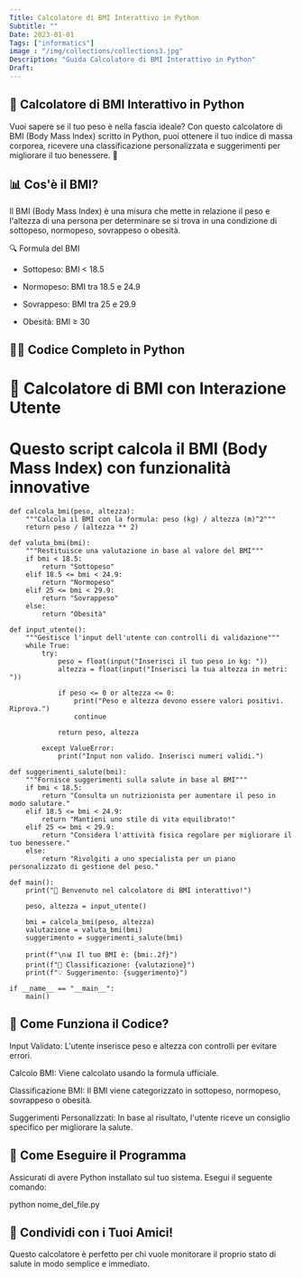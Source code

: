 ```yaml
---
Title: Calcolatore di BMI Interattivo in Python
Subtitle: ""
Date: 2023-01-01
Tags: ["informatics"]
image : "/img/collections/collections3.jpg"
Description: "Guida Calcolatore di BMI Interattivo in Python"
Draft: 
---
```


## 🧮 Calcolatore di BMI Interattivo in Python

Vuoi sapere se il tuo peso è nella fascia ideale? Con questo calcolatore di BMI (Body Mass Index) scritto in Python, puoi ottenere il tuo indice di massa corporea, ricevere una classificazione personalizzata e suggerimenti per migliorare il tuo benessere. 💪

## 📊 Cos'è il BMI?

Il BMI (Body Mass Index) è una misura che mette in relazione il peso e l'altezza di una persona per determinare se si trova in una condizione di sottopeso, normopeso, sovrappeso o obesità.

🔍 Formula del BMI


- Sottopeso: BMI < 18.5

- Normopeso: BMI tra 18.5 e 24.9

- Sovrappeso: BMI tra 25 e 29.9

- Obesità: BMI ≥ 30


## 🧑‍💻 Codice Completo in Python

# 🧮 Calcolatore di BMI con Interazione Utente

# Questo script calcola il BMI (Body Mass Index) con funzionalità innovative

```
def calcola_bmi(peso, altezza):
    """Calcola il BMI con la formula: peso (kg) / altezza (m)^2"""
    return peso / (altezza ** 2)

def valuta_bmi(bmi):
    """Restituisce una valutazione in base al valore del BMI"""
    if bmi < 18.5:
        return "Sottopeso"
    elif 18.5 <= bmi < 24.9:
        return "Normopeso"
    elif 25 <= bmi < 29.9:
        return "Sovrappeso"
    else:
        return "Obesità"

def input_utente():
    """Gestisce l'input dell'utente con controlli di validazione"""
    while True:
        try:
            peso = float(input("Inserisci il tuo peso in kg: "))
            altezza = float(input("Inserisci la tua altezza in metri: "))

            if peso <= 0 or altezza <= 0:
                print("Peso e altezza devono essere valori positivi. Riprova.")
                continue

            return peso, altezza

        except ValueError:
            print("Input non valido. Inserisci numeri validi.")

def suggerimenti_salute(bmi):
    """Fornisce suggerimenti sulla salute in base al BMI"""
    if bmi < 18.5:
        return "Consulta un nutrizionista per aumentare il peso in modo salutare."
    elif 18.5 <= bmi < 24.9:
        return "Mantieni uno stile di vita equilibrato!"
    elif 25 <= bmi < 29.9:
        return "Considera l'attività fisica regolare per migliorare il tuo benessere."
    else:
        return "Rivolgiti a uno specialista per un piano personalizzato di gestione del peso."

def main():
    print("🔢 Benvenuto nel calcolatore di BMI interattivo!")

    peso, altezza = input_utente()

    bmi = calcola_bmi(peso, altezza)
    valutazione = valuta_bmi(bmi)
    suggerimento = suggerimenti_salute(bmi)

    print(f"\n📊 Il tuo BMI è: {bmi:.2f}")
    print(f"📌 Classificazione: {valutazione}")
    print(f"💡 Suggerimento: {suggerimento}")

if __name__ == "__main__":
    main()

```

## 🧰 Come Funziona il Codice?

Input Validato: L'utente inserisce peso e altezza con controlli per evitare errori.

Calcolo BMI: Viene calcolato usando la formula ufficiale.

Classificazione BMI: Il BMI viene categorizzato in sottopeso, normopeso, sovrappeso o obesità.

Suggerimenti Personalizzati: In base al risultato, l'utente riceve un consiglio specifico per migliorare la salute.

##  🚀 Come Eseguire il Programma

Assicurati di avere Python installato sul tuo sistema. Esegui il seguente comando:

python nome_del_file.py

## 📣 Condividi con i Tuoi Amici!

Questo calcolatore è perfetto per chi vuole monitorare il proprio stato di salute in modo semplice e immediato.
